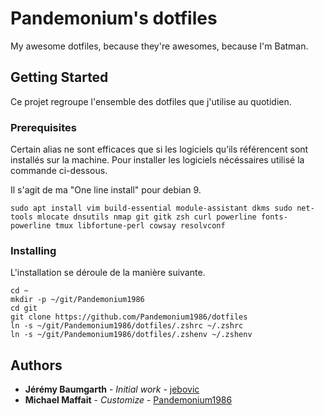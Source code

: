 # Pandemonium's dotfiles
My awesome dotfiles, because they're awesomes, because I'm Batman.

## Getting Started
Ce projet regroupe l'ensemble des dotfiles que j'utilise au quotidien.

### Prerequisites
Certain alias ne sont efficaces que si les logiciels qu’ils référencent sont installés sur la machine. Pour installer les logiciels nécéssaires utilisé la commande ci-dessous.

Il s'agit de ma "One line install" pour debian 9.

```
sudo apt install vim build-essential module-assistant dkms sudo net-tools mlocate dnsutils nmap git gitk zsh curl powerline fonts-powerline tmux libfortune-perl cowsay resolvconf
```

### Installing
L'installation se déroule de la manière suivante.

```
cd ~
mkdir -p ~/git/Pandemonium1986
cd git
git clone https://github.com/Pandemonium1986/dotfiles
ln -s ~/git/Pandemonium1986/dotfiles/.zshrc ~/.zshrc
ln -s ~/git/Pandemonium1986/dotfiles/.zshenv ~/.zshenv
```

## Authors
* **Jérémy Baumgarth** - *Initial work* - [jebovic](https://github.com/jebovic)
* **Michael Maffait** - *Customize* - [Pandemonium1986](https://github.com/Pandemonium1986)
